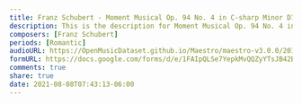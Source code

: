 ```yaml
---
title: Franz Schubert - Moment Musical Op. 94 No. 4 in C-sharp Minor D780 (2)
description: This is the description for Moment Musical Op. 94 No. 4 in C-sharp Minor D780 by Franz Schubert
composers: [Franz Schubert]
periods: [Romantic]
audioURL: https://OpenMusicDataset.github.io/Maestro/maestro-v3.0.0/2011/MIDI-Unprocessed_23_R2_2011_MID--AUDIO_R2-D6_03_Track03_wav.midi
formURL: https://docs.google.com/forms/d/e/1FAIpQLSe7YepkMvQQZyYTsJB42BYEu2wazScUxtFW5-N1OpYr_qy98w/viewform
comments: true
share: true
date: 2021-08-08T07:43:13-06:00
---
```

